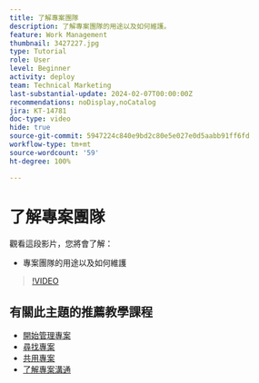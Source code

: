 ```yaml
---
title: 了解專案團隊
description: 了解專案團隊的用途以及如何維護。
feature: Work Management
thumbnail: 3427227.jpg
type: Tutorial
role: User
level: Beginner
activity: deploy
team: Technical Marketing
last-substantial-update: 2024-02-07T00:00:00Z
recommendations: noDisplay,noCatalog
jira: KT-14781
doc-type: video
hide: true
source-git-commit: 5947224c840e9bd2c80e5e027e0d5aabb91ff6fd
workflow-type: tm+mt
source-wordcount: '59'
ht-degree: 100%

---
```


# 了解專案團隊

觀看這段影片，您將會了解：

* 專案團隊的用途以及如何維護

>[!VIDEO](https://video.tv.adobe.com/v/3427227/?quality=12&learn=on)

## 有關此主題的推薦教學課程

* [開始管理專案](/help/manage-work/projects/getting-started-manage-a-project.md)
* [尋找專案](/help/manage-work/projects/find-projects.md)
* [共用專案](/help/manage-work/projects/share-a-project.md)
* [了解專案溝通](/help/manage-work/projects/understand-project-communication.md)
